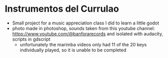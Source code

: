# Instrumentos del Currulao

- Small project for a music appreciation class I did to learn a little godot
- photo made in photoshop, sounds taken from this youtube channel: https://www.youtube.com/@banforarecords and isolated with audacity, scripts in gdscript
    - unfortunately the marimba videos only had 11 of the 20 keys individually played, so it is unable to be completed
